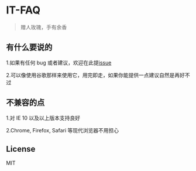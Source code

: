 # IT-FAQ

> 赠人玫瑰，手有余香

## 有什么要说的

1.如果有任何 bug 或者建议，欢迎在此提[issue](https://github.com/wikilike7/it-faq/issues)

2.可以像使用谷歌那样来使用它，用完即走，如果你能提供一点建议自然是再好不过

## 不兼容的点

1.对 IE 10 以及以上版本支持良好

2.Chrome, Firefox, Safari 等现代浏览器不用担心

## License

MIT
